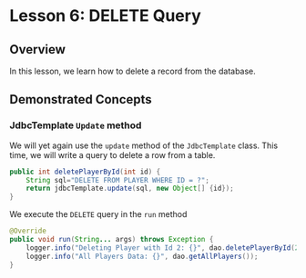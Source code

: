 # Lesson 6: DELETE Query

## Overview

In this lesson, we learn how to delete a record from the database.

## Demonstrated Concepts

### JdbcTemplate `Update` method

We will yet again use the `update` method of the `JdbcTemplate` class. This time, we will write a query to delete a row from a table.

```java
public int deletePlayerById(int id) {
    String sql="DELETE FROM PLAYER WHERE ID = ?";
    return jdbcTemplate.update(sql, new Object[] {id});
}
```

We execute the `DELETE` query in the `run` method

```java
@Override
public void run(String... args) throws Exception {
    logger.info("Deleting Player with Id 2: {}", dao.deletePlayerById(2));
    logger.info("All Players Data: {}", dao.getAllPlayers());
}
```